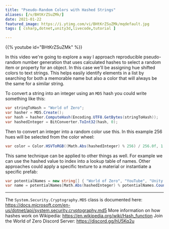 ```yaml
---
title: "Pseudo-Random Colors with Hashed Strings"
aliases: [/v/BHtKrZSuZMk/]
date: 2021-01-22
featured_image: https://i.ytimg.com/vi/BHtKrZSuZMk/mqdefault.jpg
tags: [ csharp,dotnet,unity3d,livecode,tutorial ]

---
```


{{% youtube id="BHtKrZSuZMk" %}}

In this video we're going to explore a way I approach reproducible pseudo-random number generation that uses calculated hashes to select a random item or property for an object. In this case we'll be assigning hue shifted colors to text strings. This helps easily identify elements in a list by searching for both a memorable name but also a color that will always be the same for a similar string.

To convert a string into an integer using an `MD5` hash you could write something like this:

```csharp
var stringToHash = "World of Zero";
var hasher = MD5.Create();
var hash = hasher.ComputeHash(Encoding.UTF8.GetBytes(stringToHash));
var hashedInteger = BitConverter.ToInt32(hash, 0);
```

Then to convert an integer into a random color use this. In this example 256 hues will be selected from the color wheel:

```csharp
var color = Color.HSVToRGB((Math.Abs(hashedInteger) % 256) / 256.0f, 1.0f, 0.75f);
```

This same technique can be applied to other things as well. For example we can use the hashed value to index into a lookup table of names. Other approaches could apply a specific texture to a material or instantiate a specific prefab:

```csharp
var potentialNames = new string[] { "World of Zero", "YouTube", "Unity 3D" };
var name = potentialNames[Math.Abs(hashedInteger) % potentialNames.Count];
```

---

The `System.Security.Cryptography.MD5` class is documented here: https://docs.microsoft.com/en-us/dotnet/api/system.security.cryptography.md5
More information on how hashes work on Wikipedia: https://en.wikipedia.org/wiki/Hash_function
Join the World of Zero Discord Server: https://discord.gg/hU5Kq2u